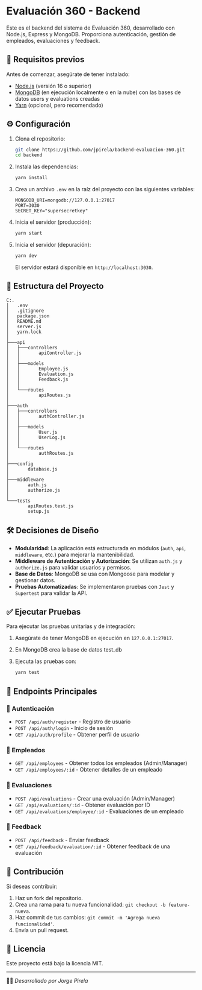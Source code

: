 # Evaluación 360 - Backend

Este es el backend del sistema de Evaluación 360, desarrollado con Node.js, Express y MongoDB. Proporciona autenticación, gestión de empleados, evaluaciones y feedback.

## 📌 Requisitos previos

Antes de comenzar, asegúrate de tener instalado:

- [Node.js](https://nodejs.org/) (versión 16 o superior)
- [MongoDB](https://www.mongodb.com/) (en ejecución localmente o en la nube) con las bases de datos users y evaluations creadas
- [Yarn](https://yarnpkg.com/) (opcional, pero recomendado)

## ⚙ Configuración

1. Clona el repositorio:

   ```sh
   git clone https://github.com/jpirela/backend-evaluacion-360.git
   cd backend
   ```

2. Instala las dependencias:

   ```sh
   yarn install
   ```

3. Crea un archivo `.env` en la raíz del proyecto con las siguientes variables:

   ```env
   MONGODB_URI=mongodb://127.0.0.1:27017
   PORT=3030
   SECRET_KEY="supersecretkey"
   ```

4. Inicia el servidor (producción):

   ```sh
   yarn start
   ```

4. Inicia el servidor (depuración):

   ```sh
   yarn dev
   ```   

   El servidor estará disponible en `http://localhost:3030`.

## 📂 Estructura del Proyecto

```
C:.
│   .env
│   .gitignore
│   package.json
│   README.md
│   server.js
│   yarn.lock
│
├───api
│   ├───controllers
│   │       apiController.js
│   │
│   ├───models
│   │       Employee.js
│   │       Evaluation.js
│   │       Feedback.js
│   │
│   └───routes
│           apiRoutes.js
│
├───auth
│   ├───controllers
│   │       authController.js
│   │
│   ├───models
│   │       User.js
│   │       UserLog.js
│   │       
│   └───routes
│           authRoutes.js
│
├───config
│       database.js
│
├───middleware
│       auth.js
│       authorize.js
│
└───tests
        apiRoutes.test.js
        setup.js
```

## 🛠 Decisiones de Diseño

- **Modularidad**: La aplicación está estructurada en módulos (`auth`, `api`, `middleware`, etc.) para mejorar la mantenibilidad.
- **Middleware de Autenticación y Autorización**: Se utilizan `auth.js` y `authorize.js` para validar usuarios y permisos.
- **Base de Datos**: MongoDB se usa con Mongoose para modelar y gestionar datos.
- **Pruebas Automatizadas**: Se implementaron pruebas con `Jest` y `Supertest` para validar la API.

## ✅ Ejecutar Pruebas

Para ejecutar las pruebas unitarias y de integración:

1. Asegúrate de tener MongoDB en ejecución en `127.0.0.1:27017`.
2. En MongoDB crea la base de datos test_db
3. Ejecuta las pruebas con:

   ```sh
   yarn test
   ```

## 🚀 Endpoints Principales

### 📌 Autenticación

- `POST /api/auth/register` - Registro de usuario
- `POST /api/auth/login` - Inicio de sesión
- `GET /api/auth/profile` - Obtener perfil de usuario

### 📌 Empleados

- `GET /api/employees` - Obtener todos los empleados (Admin/Manager)
- `GET /api/employees/:id` - Obtener detalles de un empleado

### 📌 Evaluaciones

- `POST /api/evaluations` - Crear una evaluación (Admin/Manager)
- `GET /api/evaluations/:id` - Obtener evaluación por ID
- `GET /api/evaluations/employee/:id` - Evaluaciones de un empleado

### 📌 Feedback

- `POST /api/feedback` - Enviar feedback
- `GET /api/feedback/evaluation/:id` - Obtener feedback de una evaluación

## 🎯 Contribución

Si deseas contribuir:

1. Haz un fork del repositorio.
2. Crea una rama para tu nueva funcionalidad: `git checkout -b feature-nueva`.
3. Haz commit de tus cambios: `git commit -m 'Agrega nueva funcionalidad'`.
4. Envía un pull request.

## 📄 Licencia

Este proyecto está bajo la licencia MIT.

---

👨‍💻 _Desarrollado por Jorge Pirela_

